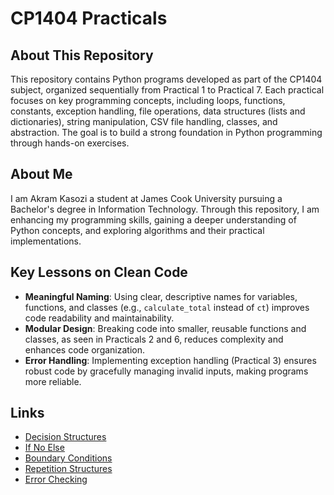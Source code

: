# CP1404 Practicals

## About This Repository
This repository contains Python programs developed as part of the CP1404 subject, organized sequentially from Practical 1 to Practical 7. Each practical focuses on key programming concepts, including loops, functions, constants, exception handling, file operations, data structures (lists and dictionaries), string manipulation, CSV file handling, classes, and abstraction. The goal is to build a strong foundation in Python programming through hands-on exercises.

## About Me
I am Akram Kasozi a student at James Cook University pursuing a Bachelor's degree in Information Technology. Through this repository, I am enhancing my programming skills, gaining a deeper understanding of Python concepts, and exploring algorithms and their practical implementations.

## Key Lessons on Clean Code
- **Meaningful Naming**: Using clear, descriptive names for variables, functions, and classes (e.g., `calculate_total` instead of `ct`) improves code readability and maintainability.
- **Modular Design**: Breaking code into smaller, reusable functions and classes, as seen in Practicals 2 and 6, reduces complexity and enhances code organization.
- **Error Handling**: Implementing exception handling (Practical 3) ensures robust code by gracefully managing invalid inputs, making programs more reliable.

## Links
- [Decision Structures](https://github.com/CP1404/Starter/wiki/Programming-Patterns#decision-structures)
- [If No Else](https://github.com/CP1404/Starter/wiki/Programming-Patterns#if-no-else)
- [Boundary Conditions](https://github.com/CP1404/Starter/wiki/Programming-Patterns#boundary-conditions)
- [Repetition Structures](https://github.com/CP1404/Starter/wiki/Programming-Patterns#repetition-structures)
- [Error Checking](https://github.com/CP1404/Starter/wiki/Programming-Patterns#error-checking)

